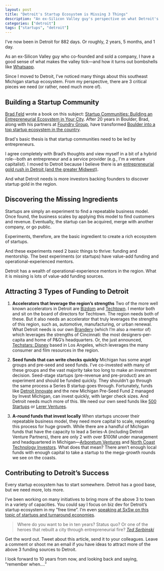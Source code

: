 ```yaml
---
layout: post
title: "Detroit's Startup Ecosystem is Missing 3 Things"
description: "An ex-Silicon Valley guy's perspective on what Detroit's startup ecosystem needs."
categories: ["detroit"]
tags: ["startups", "detroit"]
---
```



I’ve now been in Detroit for 882 days. Or roughly, 2 years, 5 months, and 1 day.

As an ex-Silicon Valley guy who co-founded and sold a company, I have a good sense of what makes the valley tick—and how it turns out bombshells like [Whatsapp](http://venturebeat.com/2014/02/19/facebook-acquires-messaging-behemoth-whatsapp-for-16-billion/).

Since I moved to Detroit, I’ve noticed many things about this southeast Michigan startup ecosystem. From my perspective, there are 3 critical pieces we need (or rather, need much more of).


## Building a Startup Community

[Brad Feld](http://www.feld.com) wrote a book on this subject: [Startup Communities: Building an Entrepreneurial Ecosystem in Your City](http://www.amazon.com/gp/product/1118441540?ie=UTF8&camp=213733&creative=393185&creativeASIN=1118441540&linkCode=shr&tag=tedserbinski-20). After 20 years in Boulder, Brad, along with his partners at [Foundry Group](http://www.foundrygroup.com/), have transformed [Boulder into a top startup ecosystem in the country](http://www.jasonmendelson.com/wp/archives/2012/05/colorado-is-now-4-ranked-destination-for-early-stage-venture-capital-investment.php).

Brad's basic thesis is that startup communities need to be led by entrepreneurs.

I agree completely with Brad’s thoughts and view myself in a bit of a hybrid role--both an entrepreneur and a service provider (e.g., I'm a venture capitalist). I moved to Detroit because I believe there is an [entrepreneurial gold rush in Detroit (and the greater Midwest)](http://tedserbinski.com/the-entrepreneurial-gold-rush-why-i-moved-from-san-francisco-to-detroit/).

And what Detroit needs is more investors backing founders to discover startup gold in the region.


## Discovering the Missing Ingredients

Startups are simply an experiment to find a repeatable business model. Once found, the business scales by applying this model to find customers and revenue. Eventually, the startup can be acquired, merge with another company, or go public.

Experiments, therefore, are the basic ingredient to create a rich ecosystem of startups.

And these experiments need 2 basic things to thrive: funding and mentorship. The best experiments (or startups) have value-add funding and operational-experienced mentors.

Detroit has a wealth of operational-experience mentors in the region. What it is missing is lots of value-add funding sources.


## Attracting 3 Types of Funding to Detroit

1. **Accelerators that leverage the region’s strengths**
  Two of the more well known accelerators in Detroit are [Bizdom](http://bizdom.com) and [Techtown](http://techtowndetroit.org). I mentor both and sit on the board of directors for Techtown. The region needs both of these. But it also needs an accelerator that truly leverages the strengths of this region, such as, automotive, manufacturing, or urban renewal. What Detroit needs is our own [Brandery](http://www.brandery.org) (which I’m also a mentor of) which leverages the strengths of Cincinnati: the most designers-per-capita and home of P&G’s headquarters. Or, the just announced, [Techstars: Disney](http://disneyaccelerator.com/) based in Los Angeles, which leverages the many consumer and film resources in the region.


2. **Seed funds that can write checks quickly**
  Michigan has some angel groups and pre-seed and seed funds. I’ve co-invested with many of these groups and the vast majority take too long to make an investment decision. Seed-stage startups (pre-revenue and pre-product) are an experiment and should be funded quickly. They shouldn’t go through the same process a Series B startup goes through. Fortunately, funds like [Detroit Innovate](http://detroitinnovate.com/fund/) and the new Michigan Pre-Seed Fund 2 managed by Invest Michigan, can invest quickly, with larger check sizes. And Detroit needs much more of this. We need our own seed funds like [500 Startups](http://500.co/) or [Lerer Ventures](http://www.lererventures.com/).


3. **A-round funds that invest locally**
  When startups uncover their repeatable business model, they need more capital to scale, repeating this process for huge growth. While there are a handful of Michigan funds that have the capacity to lead a Series-A (including Detroit Venture Partners), there are only 2 with over $100M under management and headquartered in Michigan—[Arboretum Ventures](http://www.arboretumvc.com/) and [North Coast Technology Investors](http://www.northcoastvc.com/). What does that mean? There aren’t enough local funds with enough capital to take a startup to the mega-growth rounds we see on the coasts.


## Contributing to Detroit’s Success

Every startup ecosystem has to start somewhere. Detroit has a good base, but we need more, lots more.

I’ve been working on many initiatives to bring more of the above 3 to town in a variety of capacities. You could say I focus on biz dev for Detroit’s startup ecosystem in my "free time”. I’m even [speaking at SxSw on this topic of startups and turnaround economies](http://schedule.sxsw.com/2014/events/event_IAP27494).

> Where do you want to be in ten years? Status quo? Or one of the heroes that rebuilt a city through entrepreneurial fire? <cite>[Ted Serbinski](http://tedserbinski.com/detroit/the-entrepreneurial-gold-rush-why-i-moved-from-san-francisco-to-detroit/)</cite>

Get the word out. Tweet about this article, send it to your colleagues. Leave a comment or shoot me an email if you have ideas to attract more of the above 3 funding sources to Detroit.

I look forward to 10 years from now, and looking back and saying, “remember when….”
